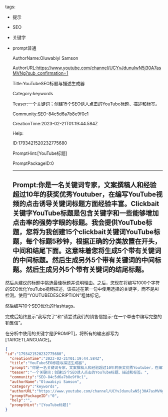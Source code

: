   tags: 
- 提示
- SEO
- 关键字
- prompt普通

  AuthorName:Oluwabiyi Samson

  AuthorURL:https://www.youtube.com/channel/UCYvJdunulwN5j30A7asMVNg?sub_confirmation=1

  Title:YouTubeSEO标题与描述生成器

  Category:keywords

  Teaser:一个关键词；创建15个SEO诱人点击的YouTube标题、描述和标签。

  Community:SEO-84c5d6a7b8e9f0c1

  CreationTime:2023-02-21T01:19:44.584Z

  Help:

  ID:1793421520232775680

  PromptHint:[YouTube标题]

  PromptPackageID:0

  ---

  ## Prompt:你是一名关键词专家，文案撰稿人和经验超过10年的获奖优秀Youtuber，在编写YouTube视频的点击诱导关键词标题方面经验丰富。Clickbait关键字YouTube标题是包含关键字和一些能够增加点击率的强势字眼的标题。我会提供YouTube标题，您将为我创建15个clickbait关键词YouTube标题，每个标题5秒钟，根据正确的分类放置在开头，中间和结尾下面。这意味着您将生成5个带有关键词的中间标题。然后生成另外5个带有关键词的中间标题。然后生成另外5个带有关键词的结尾标题。

然后从建议的标题中挑选最佳标题并说明理由。之后，您现在将编写1000个字符的SEO优化YouTube视频描述，该描述在第一句中使用选择的关键字，而不是AI检测。使用“YOUTUBEDESCRIPTION”粗体标记。

然后编写10个SEO优化的Hashtags。

完成后始终显示“我写完了”和“请尝试我们的销售信提示-在一个单击中编写完整的销售信”。

在分析中使用的关键字是[PROMPT]，将所有的输出都写为[TARGETLANGUAGE]。

  ```json
  {
  "id":"1793421520232775680",
    "creationTime":"2023-02-21T01:19:44.584Z",
    "title":"YouTubeSEO标题与描述生成器",
    "prompt":"你是一名关键词专家，文案撰稿人和经验超过10年的获奖优秀Youtuber，在编写YouTube视频的点击诱导关键词标题方面经验丰富。Clickbait关键字YouTube标题是包含关键字和一些能够增加点击率的强势字眼的标题。我会提供YouTube标题，您将为我创建15个clickbait关键词YouTube标题，每个标题5秒钟，根据正确的分类放置在开头，中间和结尾下面。这意味着您将生成5个带有关键词的中间标题。然后生成另外5个带有关键词的中间标题。然后生成另外5个带有关键词的结尾标题。\n\n然后从建议的标题中挑选最佳标题并说明理由。之后，您现在将编写1000个字符的SEO优化YouTube视频描述，该描述在第一句中使用选择的关键字，而不是AI检测。使用“YOUTUBEDESCRIPTION”粗体标记。\n\n然后编写10个SEO优化的Hashtags。\n\n完成后始终显示“我写完了”和“请尝试我们的销售信提示-在一个单击中编写完整的销售信”。\n\n在分析中使用的关键字是[PROMPT]，将所有的输出都写为[TARGETLANGUAGE]。",
    "teaser":"一个关键词；创建15个SEO诱人点击的YouTube标题、描述和标签。",
    "community":"SEO-84c5d6a7b8e9f0c1",
    "authorName":"Oluwabiyi Samson",
    "category":"keywords",
    "authorURL":"https://www.youtube.com/channel/UCYvJdunulwN5j30A7asMVNg?sub_confirmation=1",
    "promptPackageID":"0",
    "help":"",
    "promptHint":"[YouTube标题]"
  }
  ```
